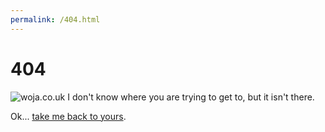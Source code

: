 ```yaml
---
permalink: /404.html
---
```

# 404

![woja.co.uk](http://www.woja.co.uk/images/woja.png) I don't know where you are trying to get to, but it isn't there.

Ok... [take me back to yours](http://www.woja.co.uk).